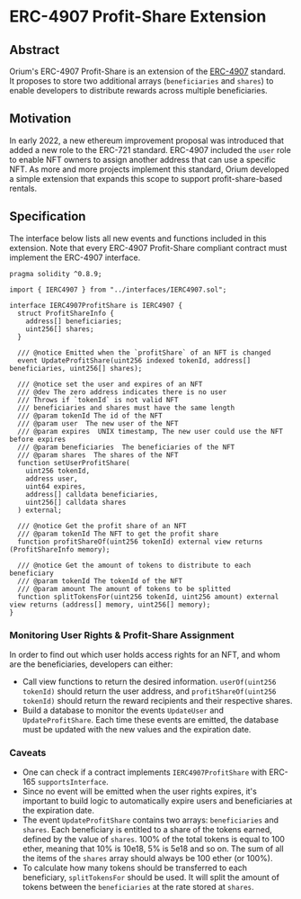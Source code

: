 # ERC-4907 Profit-Share Extension

## Abstract

Orium's ERC-4907 Profit-Share is an extension of the [ERC-4907](https://github.com/ethereum/EIPs/blob/master/EIPS/eip-4907.md)
standard. It proposes to store two additional arrays (`beneficiaries` and `shares`) to enable developers to distribute
rewards across multiple beneficiaries.

## Motivation

In early 2022, a new ethereum improvement proposal was introduced that added a new role to the ERC-721 standard.
ERC-4907 included the `user` role to enable NFT owners to assign another address that can use a specific NFT. As more
and more projects implement this standard, Orium developed a simple extension that expands this scope to support
profit-share-based rentals.

## Specification

The interface below lists all new events and functions included in this extension. Note that every ERC-4907
Profit-Share compliant contract must implement the ERC-4907 interface.

```solidity
pragma solidity ^0.8.9;

import { IERC4907 } from "../interfaces/IERC4907.sol";

interface IERC4907ProfitShare is IERC4907 {
  struct ProfitShareInfo {
    address[] beneficiaries;
    uint256[] shares;
  }

  /// @notice Emitted when the `profitShare` of an NFT is changed
  event UpdateProfitShare(uint256 indexed tokenId, address[] beneficiaries, uint256[] shares);

  /// @notice set the user and expires of an NFT
  /// @dev The zero address indicates there is no user
  /// Throws if `tokenId` is not valid NFT
  /// beneficiaries and shares must have the same length
  /// @param tokenId The id of the NFT
  /// @param user  The new user of the NFT
  /// @param expires  UNIX timestamp, The new user could use the NFT before expires
  /// @param beneficiaries  The beneficiaries of the NFT
  /// @param shares  The shares of the NFT
  function setUserProfitShare(
    uint256 tokenId,
    address user,
    uint64 expires,
    address[] calldata beneficiaries,
    uint256[] calldata shares
  ) external;
  
  /// @notice Get the profit share of an NFT
  /// @param tokenId The NFT to get the profit share
  function profitShareOf(uint256 tokenId) external view returns (ProfitShareInfo memory);
  
  /// @notice Get the amount of tokens to distribute to each beneficiary
  /// @param tokenId The tokenId of the NFT
  /// @param amount The amount of tokens to be splitted
  function splitTokensFor(uint256 tokenId, uint256 amount) external view returns (address[] memory, uint256[] memory);
}
```

### Monitoring User Rights & Profit-Share Assignment

In order to find out which user holds access rights for an NFT, and whom are the beneficiaries, developers can either:

- Call view functions to return the desired information. `userOf(uint256 tokenId)` should return the user address, and
  `profitShareOf(uint256 tokenId)` should return the reward recipients and their respective shares.
- Build a database to monitor the events `UpdateUser` and `UpdateProfitShare`. Each time these events are emitted, the
  database must be updated with the new values and the expiration date.

### Caveats

- One can check if a contract implements `IERC4907ProfitShare` with ERC-165 `supportsInterface`.
- Since no event will be emitted when the user rights expires, it's important to build logic to automatically expire
  users and beneficiaries at the expiration date.
- The event `UpdateProfitShare` contains two arrays: `beneficiaries` and `shares`. Each beneficiary is entitled to a 
  share of the tokens earned, defined by the value of `shares`. 100% of the total tokens is equal to 100 ether, 
  meaning that 10% is 10e18, 5% is 5e18 and so on. The sum of all the items of the `shares` array should always be
  100 ether (or 100%).
- To calculate how many tokens should be transferred to each beneficiary, `splitTokensFor` should be used. It will split the
  amount of tokens between the `beneficiaries` at the rate stored at `shares`.

